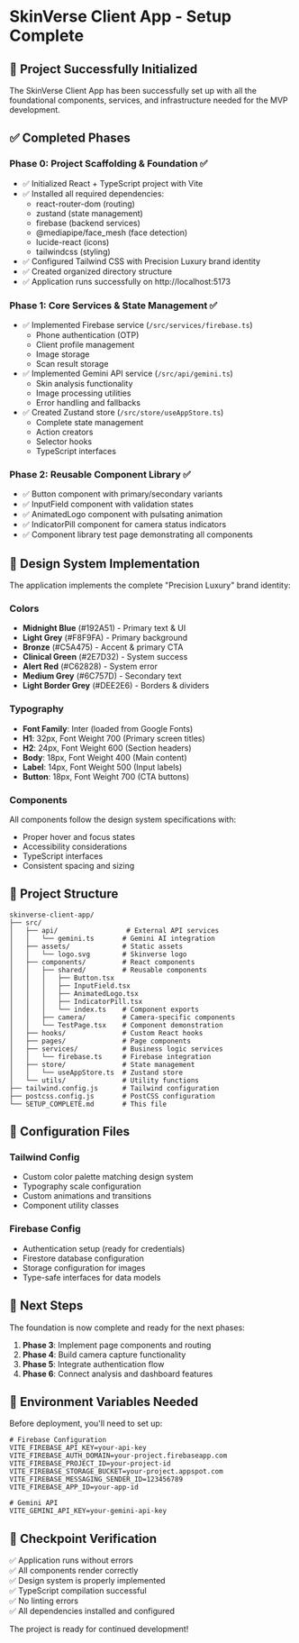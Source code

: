 # SkinVerse Client App - Setup Complete

## 🎉 Project Successfully Initialized

The SkinVerse Client App has been successfully set up with all the foundational components, services, and infrastructure needed for the MVP development.

## ✅ Completed Phases

### Phase 0: Project Scaffolding & Foundation ✅
- ✅ Initialized React + TypeScript project with Vite
- ✅ Installed all required dependencies:
  - react-router-dom (routing)
  - zustand (state management)
  - firebase (backend services)
  - @mediapipe/face_mesh (face detection)
  - lucide-react (icons)
  - tailwindcss (styling)
- ✅ Configured Tailwind CSS with Precision Luxury brand identity
- ✅ Created organized directory structure
- ✅ Application runs successfully on http://localhost:5173

### Phase 1: Core Services & State Management ✅
- ✅ Implemented Firebase service (`/src/services/firebase.ts`)
  - Phone authentication (OTP)
  - Client profile management
  - Image storage
  - Scan result storage
- ✅ Implemented Gemini API service (`/src/api/gemini.ts`)
  - Skin analysis functionality
  - Image processing utilities
  - Error handling and fallbacks
- ✅ Created Zustand store (`/src/store/useAppStore.ts`)
  - Complete state management
  - Action creators
  - Selector hooks
  - TypeScript interfaces

### Phase 2: Reusable Component Library ✅
- ✅ Button component with primary/secondary variants
- ✅ InputField component with validation states
- ✅ AnimatedLogo component with pulsating animation
- ✅ IndicatorPill component for camera status indicators
- ✅ Component library test page demonstrating all components

## 🎨 Design System Implementation

The application implements the complete "Precision Luxury" brand identity:

### Colors
- **Midnight Blue** (#192A51) - Primary text & UI
- **Light Grey** (#F8F9FA) - Primary background
- **Bronze** (#C5A475) - Accent & primary CTA
- **Clinical Green** (#2E7D32) - System success
- **Alert Red** (#C62828) - System error
- **Medium Grey** (#6C757D) - Secondary text
- **Light Border Grey** (#DEE2E6) - Borders & dividers

### Typography
- **Font Family**: Inter (loaded from Google Fonts)
- **H1**: 32px, Font Weight 700 (Primary screen titles)
- **H2**: 24px, Font Weight 600 (Section headers)
- **Body**: 18px, Font Weight 400 (Main content)
- **Label**: 14px, Font Weight 500 (Input labels)
- **Button**: 18px, Font Weight 700 (CTA buttons)

### Components
All components follow the design system specifications with:
- Proper hover and focus states
- Accessibility considerations
- TypeScript interfaces
- Consistent spacing and sizing

## 📁 Project Structure

```
skinverse-client-app/
├── src/
│   ├── api/                 # External API services
│   │   └── gemini.ts       # Gemini AI integration
│   ├── assets/             # Static assets
│   │   └── logo.svg        # Skinverse logo
│   ├── components/         # React components
│   │   ├── shared/         # Reusable components
│   │   │   ├── Button.tsx
│   │   │   ├── InputField.tsx
│   │   │   ├── AnimatedLogo.tsx
│   │   │   ├── IndicatorPill.tsx
│   │   │   └── index.ts    # Component exports
│   │   ├── camera/         # Camera-specific components
│   │   └── TestPage.tsx    # Component demonstration
│   ├── hooks/              # Custom React hooks
│   ├── pages/              # Page components
│   ├── services/           # Business logic services
│   │   └── firebase.ts     # Firebase integration
│   ├── store/              # State management
│   │   └── useAppStore.ts  # Zustand store
│   └── utils/              # Utility functions
├── tailwind.config.js      # Tailwind configuration
├── postcss.config.js       # PostCSS configuration
└── SETUP_COMPLETE.md       # This file
```

## 🔧 Configuration Files

### Tailwind Config
- Custom color palette matching design system
- Typography scale configuration
- Custom animations and transitions
- Component utility classes

### Firebase Config
- Authentication setup (ready for credentials)
- Firestore database configuration
- Storage configuration for images
- Type-safe interfaces for data models

## 🚀 Next Steps

The foundation is now complete and ready for the next phases:

1. **Phase 3**: Implement page components and routing
2. **Phase 4**: Build camera capture functionality
3. **Phase 5**: Integrate authentication flow
4. **Phase 6**: Connect analysis and dashboard features

## 📝 Environment Variables Needed

Before deployment, you'll need to set up:

```env
# Firebase Configuration
VITE_FIREBASE_API_KEY=your-api-key
VITE_FIREBASE_AUTH_DOMAIN=your-project.firebaseapp.com
VITE_FIREBASE_PROJECT_ID=your-project-id
VITE_FIREBASE_STORAGE_BUCKET=your-project.appspot.com
VITE_FIREBASE_MESSAGING_SENDER_ID=123456789
VITE_FIREBASE_APP_ID=your-app-id

# Gemini API
VITE_GEMINI_API_KEY=your-gemini-api-key
```

## 🎯 Checkpoint Verification

✅ Application runs without errors  
✅ All components render correctly  
✅ Design system is properly implemented  
✅ TypeScript compilation successful  
✅ No linting errors  
✅ All dependencies installed and configured  

The project is ready for continued development!

